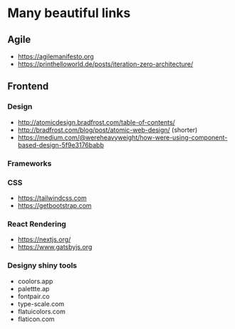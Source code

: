 # Many beautiful links

## Agile
- https://agilemanifesto.org
- https://printhelloworld.de/posts/iteration-zero-architecture/

## Frontend

### Design
- http://atomicdesign.bradfrost.com/table-of-contents/ 
- http://bradfrost.com/blog/post/atomic-web-design/ (shorter)
- https://medium.com/@wereheavyweight/how-were-using-component-based-design-5f9e3176babb

### Frameworks

### CSS
- https://tailwindcss.com
- https://getbootstrap.com

### React Rendering
- https://nextjs.org/
- https://www.gatsbyjs.org

### Designy shiny tools
- coolors.app
- palettte.ap
- fontpair.co
- type-scale.com
- flatuicolors.com
- flaticon.com
